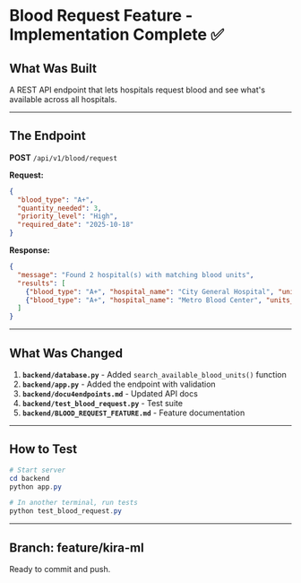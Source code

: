# Blood Request Feature - Implementation Complete ✅

## What Was Built

A REST API endpoint that lets hospitals request blood and see what's available across all hospitals.

---

## The Endpoint

**POST** `/api/v1/blood/request`

**Request:**
```json
{
  "blood_type": "A+",
  "quantity_needed": 3,
  "priority_level": "High",
  "required_date": "2025-10-18"
}
```

**Response:**
```json
{
  "message": "Found 2 hospital(s) with matching blood units",
  "results": [
    {"blood_type": "A+", "hospital_name": "City General Hospital", "units_available": 5},
    {"blood_type": "A+", "hospital_name": "Metro Blood Center", "units_available": 2}
  ]
}
```

---

## What Was Changed

1. **`backend/database.py`** - Added `search_available_blood_units()` function
2. **`backend/app.py`** - Added the endpoint with validation
3. **`backend/docu4endpoints.md`** - Updated API docs
4. **`backend/test_blood_request.py`** - Test suite
5. **`backend/BLOOD_REQUEST_FEATURE.md`** - Feature documentation

---

## How to Test

```powershell
# Start server
cd backend
python app.py

# In another terminal, run tests
python test_blood_request.py
```

---

## Branch: feature/kira-ml

Ready to commit and push.
